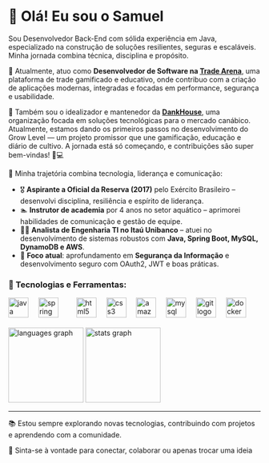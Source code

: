 <h1 align="left">👋 Olá! Eu sou o Samuel</h1>

Sou Desenvolvedor Back-End com sólida experiência em Java, especializado na construção de soluções resilientes, seguras e escaláveis. Minha jornada combina técnica, disciplina e propósito.

💼 Atualmente, atuo como **Desenvolvedor de Software na [Trade Arena](https://www.tradearena.com.br/)**, uma plataforma de trade gamificado e educativo, onde contribuo com a criação de aplicações modernas, integradas e focadas em performance, segurança e usabilidade.

🚀 Também sou o idealizador e mantenedor da **[DankHouse](https://github.com/dank-house)**, uma organização focada em soluções tecnológicas para o mercado canábico. Atualmente, estamos dando os primeiros passos no desenvolvimento do Grow Level — um projeto promissor que une gamificação, educação e diário de cultivo. A jornada está só começando, e contribuições são super bem-vindas! 🌱💻



🧠 Minha trajetória combina tecnologia, liderança e comunicação:

- 🎖️ **Aspirante a Oficial da Reserva (2017)** pelo Exército Brasileiro – desenvolvi disciplina, resiliência e espírito de liderança.
- 🏊 **Instrutor de academia** por 4 anos no setor aquático – aprimorei habilidades de comunicação e gestão de equipe.
- 🧑‍💻 **Analista de Engenharia TI no Itaú Unibanco** – atuei no desenvolvimento de sistemas robustos com **Java, Spring Boot, MySQL, DynamoDB e AWS**.
- 🔐 **Foco atual**: aprofundamento em **Segurança da Informação** e desenvolvimento seguro com OAuth2, JWT e boas práticas.

### 🧰 Tecnologias e Ferramentas:

<div align="left">
  <img src="https://cdn.jsdelivr.net/gh/devicons/devicon/icons/java/java-original.svg" height="40" alt="java logo"  />
  <img width="12" />
  <img src="https://cdn.jsdelivr.net/gh/devicons/devicon/icons/spring/spring-original.svg" height="40" alt="spring logo"  />
  <img width="12" />
  <img width="12" />
  <img src="https://cdn.jsdelivr.net/gh/devicons/devicon/icons/html5/html5-original.svg" height="40" alt="html5 logo"  />
  <img width="12" />
  <img src="https://cdn.jsdelivr.net/gh/devicons/devicon/icons/css3/css3-original.svg" height="40" alt="css3 logo"  />
  <img width="12" />
  <img src="https://cdn.jsdelivr.net/gh/devicons/devicon/icons/amazonwebservices/amazonwebservices-line-wordmark.svg" height="40" alt="amazonwebservices logo"  />
  <img width="12" />
  <img src="https://cdn.jsdelivr.net/gh/devicons/devicon/icons/mysql/mysql-original.svg" height="40" alt="mysql logo"  />
  <img width="12" />
  <img src="https://cdn.jsdelivr.net/gh/devicons/devicon/icons/git/git-original.svg" height="40" alt="git logo"  />
  <img width="12" />
  <img src="https://cdn.jsdelivr.net/gh/devicons/devicon/icons/docker/docker-original.svg" height="40" alt="docker logo"  />
</div>

<br>

<div align="left">
  <img src="https://github-readme-stats.vercel.app/api/top-langs?username=dev-s4muel&locale=pt-br&hide_title=false&layout=compact&card_width=320&langs_count=5&theme=gruvbox_light&hide_border=false&order=2" height="150" alt="languages graph"  />
    <img src="https://github-readme-stats.vercel.app/api?username=dev-s4muel&hide_title=false&hide_rank=false&show_icons=true&include_all_commits=true&count_private=true&disable_animations=false&theme=gruvbox_light&locale=pt-br&hide_border=false&order=1" height="150" alt="stats graph"  />

</div>

---

📚 Estou sempre explorando novas tecnologias, contribuindo com projetos e aprendendo com a comunidade.

🔗 Sinta-se à vontade para conectar, colaborar ou apenas trocar uma ideia
